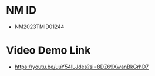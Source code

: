 # NM ID  
- NM2023TMID01244  
# Video Demo Link   
- https://youtu.be/uuY54lLJdes?si=8DZ69XwanBkGrhD7  
